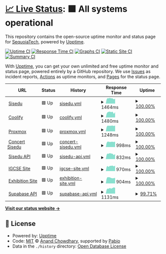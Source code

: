 # [📈 Live Status](https://uptime.sisedu.org): <!--live status--> **🟩 All systems operational**

This repository contains the open-source uptime monitor and status page for [SequoiaTech](https://uptime.sisedu.org), powered by [Upptime](https://github.com/upptime/upptime).

[![Uptime CI](https://github.com/SequoiaTech/uptime/workflows/Uptime%20CI/badge.svg)](https://github.com/SequoiaTech/uptime/actions?query=workflow%3A%22Uptime+CI%22)
[![Response Time CI](https://github.com/SequoiaTech/uptime/workflows/Response%20Time%20CI/badge.svg)](https://github.com/SequoiaTech/uptime/actions?query=workflow%3A%22Response+Time+CI%22)
[![Graphs CI](https://github.com/SequoiaTech/uptime/workflows/Graphs%20CI/badge.svg)](https://github.com/SequoiaTech/uptime/actions?query=workflow%3A%22Graphs+CI%22)
[![Static Site CI](https://github.com/SequoiaTech/uptime/workflows/Static%20Site%20CI/badge.svg)](https://github.com/SequoiaTech/uptime/actions?query=workflow%3A%22Static+Site+CI%22)
[![Summary CI](https://github.com/SequoiaTech/uptime/workflows/Summary%20CI/badge.svg)](https://github.com/SequoiaTech/uptime/actions?query=workflow%3A%22Summary+CI%22)

With [Upptime](https://upptime.js.org), you can get your own unlimited and free uptime monitor and status page, powered entirely by a GitHub repository. We use [Issues](https://github.com/SequoiaTech/uptime/issues) as incident reports, [Actions](https://github.com/SequoiaTech/uptime/actions) as uptime monitors, and [Pages](https://uptime.sisedu.org) for the status page.

<!--start: status pages-->
<!-- This summary is generated by Upptime (https://github.com/upptime/upptime) -->
<!-- Do not edit this manually, your changes will be overwritten -->
<!-- prettier-ignore -->
| URL | Status | History | Response Time | Uptime |
| --- | ------ | ------- | ------------- | ------ |
| <img alt="" src="https://icons.duckduckgo.com/ip3/www.sisedu.org.ico" height="13"> [Sisedu](https://www.sisedu.org) | 🟩 Up | [sisedu.yml](https://github.com/SequoiaTech/uptime/commits/HEAD/history/sisedu.yml) | <details><summary><img alt="Response time graph" src="./graphs/sisedu/response-time-week.png" height="20"> 1464ms</summary><br><a href="https://uptime.sisedu.org/history/sisedu"><img alt="Response time 1725" src="https://img.shields.io/endpoint?url=https%3A%2F%2Fraw.githubusercontent.com%2FSequoiaTech%2Fuptime%2FHEAD%2Fapi%2Fsisedu%2Fresponse-time.json"></a><br><a href="https://uptime.sisedu.org/history/sisedu"><img alt="24-hour response time 1429" src="https://img.shields.io/endpoint?url=https%3A%2F%2Fraw.githubusercontent.com%2FSequoiaTech%2Fuptime%2FHEAD%2Fapi%2Fsisedu%2Fresponse-time-day.json"></a><br><a href="https://uptime.sisedu.org/history/sisedu"><img alt="7-day response time 1464" src="https://img.shields.io/endpoint?url=https%3A%2F%2Fraw.githubusercontent.com%2FSequoiaTech%2Fuptime%2FHEAD%2Fapi%2Fsisedu%2Fresponse-time-week.json"></a><br><a href="https://uptime.sisedu.org/history/sisedu"><img alt="30-day response time 1135" src="https://img.shields.io/endpoint?url=https%3A%2F%2Fraw.githubusercontent.com%2FSequoiaTech%2Fuptime%2FHEAD%2Fapi%2Fsisedu%2Fresponse-time-month.json"></a><br><a href="https://uptime.sisedu.org/history/sisedu"><img alt="1-year response time 1725" src="https://img.shields.io/endpoint?url=https%3A%2F%2Fraw.githubusercontent.com%2FSequoiaTech%2Fuptime%2FHEAD%2Fapi%2Fsisedu%2Fresponse-time-year.json"></a></details> | <details><summary><a href="https://uptime.sisedu.org/history/sisedu">100.00%</a></summary><a href="https://uptime.sisedu.org/history/sisedu"><img alt="All-time uptime 99.46%" src="https://img.shields.io/endpoint?url=https%3A%2F%2Fraw.githubusercontent.com%2FSequoiaTech%2Fuptime%2FHEAD%2Fapi%2Fsisedu%2Fuptime.json"></a><br><a href="https://uptime.sisedu.org/history/sisedu"><img alt="24-hour uptime 100.00%" src="https://img.shields.io/endpoint?url=https%3A%2F%2Fraw.githubusercontent.com%2FSequoiaTech%2Fuptime%2FHEAD%2Fapi%2Fsisedu%2Fuptime-day.json"></a><br><a href="https://uptime.sisedu.org/history/sisedu"><img alt="7-day uptime 100.00%" src="https://img.shields.io/endpoint?url=https%3A%2F%2Fraw.githubusercontent.com%2FSequoiaTech%2Fuptime%2FHEAD%2Fapi%2Fsisedu%2Fuptime-week.json"></a><br><a href="https://uptime.sisedu.org/history/sisedu"><img alt="30-day uptime 99.93%" src="https://img.shields.io/endpoint?url=https%3A%2F%2Fraw.githubusercontent.com%2FSequoiaTech%2Fuptime%2FHEAD%2Fapi%2Fsisedu%2Fuptime-month.json"></a><br><a href="https://uptime.sisedu.org/history/sisedu"><img alt="1-year uptime 99.62%" src="https://img.shields.io/endpoint?url=https%3A%2F%2Fraw.githubusercontent.com%2FSequoiaTech%2Fuptime%2FHEAD%2Fapi%2Fsisedu%2Fuptime-year.json"></a></details>
| <img alt="" src="https://icons.duckduckgo.com/ip3/coolify.sisedu.org.ico" height="13"> [Coolify](https://coolify.sisedu.org) | 🟩 Up | [coolify.yml](https://github.com/SequoiaTech/uptime/commits/HEAD/history/coolify.yml) | <details><summary><img alt="Response time graph" src="./graphs/coolify/response-time-week.png" height="20"> 1480ms</summary><br><a href="https://uptime.sisedu.org/history/coolify"><img alt="Response time 7004" src="https://img.shields.io/endpoint?url=https%3A%2F%2Fraw.githubusercontent.com%2FSequoiaTech%2Fuptime%2FHEAD%2Fapi%2Fcoolify%2Fresponse-time.json"></a><br><a href="https://uptime.sisedu.org/history/coolify"><img alt="24-hour response time 1511" src="https://img.shields.io/endpoint?url=https%3A%2F%2Fraw.githubusercontent.com%2FSequoiaTech%2Fuptime%2FHEAD%2Fapi%2Fcoolify%2Fresponse-time-day.json"></a><br><a href="https://uptime.sisedu.org/history/coolify"><img alt="7-day response time 1480" src="https://img.shields.io/endpoint?url=https%3A%2F%2Fraw.githubusercontent.com%2FSequoiaTech%2Fuptime%2FHEAD%2Fapi%2Fcoolify%2Fresponse-time-week.json"></a><br><a href="https://uptime.sisedu.org/history/coolify"><img alt="30-day response time 9149" src="https://img.shields.io/endpoint?url=https%3A%2F%2Fraw.githubusercontent.com%2FSequoiaTech%2Fuptime%2FHEAD%2Fapi%2Fcoolify%2Fresponse-time-month.json"></a><br><a href="https://uptime.sisedu.org/history/coolify"><img alt="1-year response time 7004" src="https://img.shields.io/endpoint?url=https%3A%2F%2Fraw.githubusercontent.com%2FSequoiaTech%2Fuptime%2FHEAD%2Fapi%2Fcoolify%2Fresponse-time-year.json"></a></details> | <details><summary><a href="https://uptime.sisedu.org/history/coolify">100.00%</a></summary><a href="https://uptime.sisedu.org/history/coolify"><img alt="All-time uptime 92.28%" src="https://img.shields.io/endpoint?url=https%3A%2F%2Fraw.githubusercontent.com%2FSequoiaTech%2Fuptime%2FHEAD%2Fapi%2Fcoolify%2Fuptime.json"></a><br><a href="https://uptime.sisedu.org/history/coolify"><img alt="24-hour uptime 100.00%" src="https://img.shields.io/endpoint?url=https%3A%2F%2Fraw.githubusercontent.com%2FSequoiaTech%2Fuptime%2FHEAD%2Fapi%2Fcoolify%2Fuptime-day.json"></a><br><a href="https://uptime.sisedu.org/history/coolify"><img alt="7-day uptime 100.00%" src="https://img.shields.io/endpoint?url=https%3A%2F%2Fraw.githubusercontent.com%2FSequoiaTech%2Fuptime%2FHEAD%2Fapi%2Fcoolify%2Fuptime-week.json"></a><br><a href="https://uptime.sisedu.org/history/coolify"><img alt="30-day uptime 93.78%" src="https://img.shields.io/endpoint?url=https%3A%2F%2Fraw.githubusercontent.com%2FSequoiaTech%2Fuptime%2FHEAD%2Fapi%2Fcoolify%2Fuptime-month.json"></a><br><a href="https://uptime.sisedu.org/history/coolify"><img alt="1-year uptime 92.28%" src="https://img.shields.io/endpoint?url=https%3A%2F%2Fraw.githubusercontent.com%2FSequoiaTech%2Fuptime%2FHEAD%2Fapi%2Fcoolify%2Fuptime-year.json"></a></details>
| <img alt="" src="https://icons.duckduckgo.com/ip3/proxmox.sisedu.org.ico" height="13"> [Proxmox](https://proxmox.sisedu.org) | 🟩 Up | [proxmox.yml](https://github.com/SequoiaTech/uptime/commits/HEAD/history/proxmox.yml) | <details><summary><img alt="Response time graph" src="./graphs/proxmox/response-time-week.png" height="20"> 1248ms</summary><br><a href="https://uptime.sisedu.org/history/proxmox"><img alt="Response time 2767" src="https://img.shields.io/endpoint?url=https%3A%2F%2Fraw.githubusercontent.com%2FSequoiaTech%2Fuptime%2FHEAD%2Fapi%2Fproxmox%2Fresponse-time.json"></a><br><a href="https://uptime.sisedu.org/history/proxmox"><img alt="24-hour response time 1305" src="https://img.shields.io/endpoint?url=https%3A%2F%2Fraw.githubusercontent.com%2FSequoiaTech%2Fuptime%2FHEAD%2Fapi%2Fproxmox%2Fresponse-time-day.json"></a><br><a href="https://uptime.sisedu.org/history/proxmox"><img alt="7-day response time 1248" src="https://img.shields.io/endpoint?url=https%3A%2F%2Fraw.githubusercontent.com%2FSequoiaTech%2Fuptime%2FHEAD%2Fapi%2Fproxmox%2Fresponse-time-week.json"></a><br><a href="https://uptime.sisedu.org/history/proxmox"><img alt="30-day response time 2024" src="https://img.shields.io/endpoint?url=https%3A%2F%2Fraw.githubusercontent.com%2FSequoiaTech%2Fuptime%2FHEAD%2Fapi%2Fproxmox%2Fresponse-time-month.json"></a><br><a href="https://uptime.sisedu.org/history/proxmox"><img alt="1-year response time 2767" src="https://img.shields.io/endpoint?url=https%3A%2F%2Fraw.githubusercontent.com%2FSequoiaTech%2Fuptime%2FHEAD%2Fapi%2Fproxmox%2Fresponse-time-year.json"></a></details> | <details><summary><a href="https://uptime.sisedu.org/history/proxmox">100.00%</a></summary><a href="https://uptime.sisedu.org/history/proxmox"><img alt="All-time uptime 92.57%" src="https://img.shields.io/endpoint?url=https%3A%2F%2Fraw.githubusercontent.com%2FSequoiaTech%2Fuptime%2FHEAD%2Fapi%2Fproxmox%2Fuptime.json"></a><br><a href="https://uptime.sisedu.org/history/proxmox"><img alt="24-hour uptime 100.00%" src="https://img.shields.io/endpoint?url=https%3A%2F%2Fraw.githubusercontent.com%2FSequoiaTech%2Fuptime%2FHEAD%2Fapi%2Fproxmox%2Fuptime-day.json"></a><br><a href="https://uptime.sisedu.org/history/proxmox"><img alt="7-day uptime 100.00%" src="https://img.shields.io/endpoint?url=https%3A%2F%2Fraw.githubusercontent.com%2FSequoiaTech%2Fuptime%2FHEAD%2Fapi%2Fproxmox%2Fuptime-week.json"></a><br><a href="https://uptime.sisedu.org/history/proxmox"><img alt="30-day uptime 92.69%" src="https://img.shields.io/endpoint?url=https%3A%2F%2Fraw.githubusercontent.com%2FSequoiaTech%2Fuptime%2FHEAD%2Fapi%2Fproxmox%2Fuptime-month.json"></a><br><a href="https://uptime.sisedu.org/history/proxmox"><img alt="1-year uptime 92.57%" src="https://img.shields.io/endpoint?url=https%3A%2F%2Fraw.githubusercontent.com%2FSequoiaTech%2Fuptime%2FHEAD%2Fapi%2Fproxmox%2Fuptime-year.json"></a></details>
| <img alt="" src="https://icons.duckduckgo.com/ip3/concert.sisedu.org.ico" height="13"> [Concert Sisedu](https://concert.sisedu.org) | 🟩 Up | [concert-sisedu.yml](https://github.com/SequoiaTech/uptime/commits/HEAD/history/concert-sisedu.yml) | <details><summary><img alt="Response time graph" src="./graphs/concert-sisedu/response-time-week.png" height="20"> 998ms</summary><br><a href="https://uptime.sisedu.org/history/concert-sisedu"><img alt="Response time 9416" src="https://img.shields.io/endpoint?url=https%3A%2F%2Fraw.githubusercontent.com%2FSequoiaTech%2Fuptime%2FHEAD%2Fapi%2Fconcert-sisedu%2Fresponse-time.json"></a><br><a href="https://uptime.sisedu.org/history/concert-sisedu"><img alt="24-hour response time 1048" src="https://img.shields.io/endpoint?url=https%3A%2F%2Fraw.githubusercontent.com%2FSequoiaTech%2Fuptime%2FHEAD%2Fapi%2Fconcert-sisedu%2Fresponse-time-day.json"></a><br><a href="https://uptime.sisedu.org/history/concert-sisedu"><img alt="7-day response time 998" src="https://img.shields.io/endpoint?url=https%3A%2F%2Fraw.githubusercontent.com%2FSequoiaTech%2Fuptime%2FHEAD%2Fapi%2Fconcert-sisedu%2Fresponse-time-week.json"></a><br><a href="https://uptime.sisedu.org/history/concert-sisedu"><img alt="30-day response time 8990" src="https://img.shields.io/endpoint?url=https%3A%2F%2Fraw.githubusercontent.com%2FSequoiaTech%2Fuptime%2FHEAD%2Fapi%2Fconcert-sisedu%2Fresponse-time-month.json"></a><br><a href="https://uptime.sisedu.org/history/concert-sisedu"><img alt="1-year response time 9416" src="https://img.shields.io/endpoint?url=https%3A%2F%2Fraw.githubusercontent.com%2FSequoiaTech%2Fuptime%2FHEAD%2Fapi%2Fconcert-sisedu%2Fresponse-time-year.json"></a></details> | <details><summary><a href="https://uptime.sisedu.org/history/concert-sisedu">100.00%</a></summary><a href="https://uptime.sisedu.org/history/concert-sisedu"><img alt="All-time uptime 94.39%" src="https://img.shields.io/endpoint?url=https%3A%2F%2Fraw.githubusercontent.com%2FSequoiaTech%2Fuptime%2FHEAD%2Fapi%2Fconcert-sisedu%2Fuptime.json"></a><br><a href="https://uptime.sisedu.org/history/concert-sisedu"><img alt="24-hour uptime 100.00%" src="https://img.shields.io/endpoint?url=https%3A%2F%2Fraw.githubusercontent.com%2FSequoiaTech%2Fuptime%2FHEAD%2Fapi%2Fconcert-sisedu%2Fuptime-day.json"></a><br><a href="https://uptime.sisedu.org/history/concert-sisedu"><img alt="7-day uptime 100.00%" src="https://img.shields.io/endpoint?url=https%3A%2F%2Fraw.githubusercontent.com%2FSequoiaTech%2Fuptime%2FHEAD%2Fapi%2Fconcert-sisedu%2Fuptime-week.json"></a><br><a href="https://uptime.sisedu.org/history/concert-sisedu"><img alt="30-day uptime 79.49%" src="https://img.shields.io/endpoint?url=https%3A%2F%2Fraw.githubusercontent.com%2FSequoiaTech%2Fuptime%2FHEAD%2Fapi%2Fconcert-sisedu%2Fuptime-month.json"></a><br><a href="https://uptime.sisedu.org/history/concert-sisedu"><img alt="1-year uptime 94.39%" src="https://img.shields.io/endpoint?url=https%3A%2F%2Fraw.githubusercontent.com%2FSequoiaTech%2Fuptime%2FHEAD%2Fapi%2Fconcert-sisedu%2Fuptime-year.json"></a></details>
| <img alt="" src="https://concert.sisedu.org/api.png" height="13"> [Sisedu API](https://api.sisedu.org) | 🟩 Up | [sisedu-api.yml](https://github.com/SequoiaTech/uptime/commits/HEAD/history/sisedu-api.yml) | <details><summary><img alt="Response time graph" src="./graphs/sisedu-api/response-time-week.png" height="20"> 832ms</summary><br><a href="https://uptime.sisedu.org/history/sisedu-api"><img alt="Response time 4957" src="https://img.shields.io/endpoint?url=https%3A%2F%2Fraw.githubusercontent.com%2FSequoiaTech%2Fuptime%2FHEAD%2Fapi%2Fsisedu-api%2Fresponse-time.json"></a><br><a href="https://uptime.sisedu.org/history/sisedu-api"><img alt="24-hour response time 820" src="https://img.shields.io/endpoint?url=https%3A%2F%2Fraw.githubusercontent.com%2FSequoiaTech%2Fuptime%2FHEAD%2Fapi%2Fsisedu-api%2Fresponse-time-day.json"></a><br><a href="https://uptime.sisedu.org/history/sisedu-api"><img alt="7-day response time 832" src="https://img.shields.io/endpoint?url=https%3A%2F%2Fraw.githubusercontent.com%2FSequoiaTech%2Fuptime%2FHEAD%2Fapi%2Fsisedu-api%2Fresponse-time-week.json"></a><br><a href="https://uptime.sisedu.org/history/sisedu-api"><img alt="30-day response time 9357" src="https://img.shields.io/endpoint?url=https%3A%2F%2Fraw.githubusercontent.com%2FSequoiaTech%2Fuptime%2FHEAD%2Fapi%2Fsisedu-api%2Fresponse-time-month.json"></a><br><a href="https://uptime.sisedu.org/history/sisedu-api"><img alt="1-year response time 4957" src="https://img.shields.io/endpoint?url=https%3A%2F%2Fraw.githubusercontent.com%2FSequoiaTech%2Fuptime%2FHEAD%2Fapi%2Fsisedu-api%2Fresponse-time-year.json"></a></details> | <details><summary><a href="https://uptime.sisedu.org/history/sisedu-api">100.00%</a></summary><a href="https://uptime.sisedu.org/history/sisedu-api"><img alt="All-time uptime 90.78%" src="https://img.shields.io/endpoint?url=https%3A%2F%2Fraw.githubusercontent.com%2FSequoiaTech%2Fuptime%2FHEAD%2Fapi%2Fsisedu-api%2Fuptime.json"></a><br><a href="https://uptime.sisedu.org/history/sisedu-api"><img alt="24-hour uptime 100.00%" src="https://img.shields.io/endpoint?url=https%3A%2F%2Fraw.githubusercontent.com%2FSequoiaTech%2Fuptime%2FHEAD%2Fapi%2Fsisedu-api%2Fuptime-day.json"></a><br><a href="https://uptime.sisedu.org/history/sisedu-api"><img alt="7-day uptime 100.00%" src="https://img.shields.io/endpoint?url=https%3A%2F%2Fraw.githubusercontent.com%2FSequoiaTech%2Fuptime%2FHEAD%2Fapi%2Fsisedu-api%2Fuptime-week.json"></a><br><a href="https://uptime.sisedu.org/history/sisedu-api"><img alt="30-day uptime 69.15%" src="https://img.shields.io/endpoint?url=https%3A%2F%2Fraw.githubusercontent.com%2FSequoiaTech%2Fuptime%2FHEAD%2Fapi%2Fsisedu-api%2Fuptime-month.json"></a><br><a href="https://uptime.sisedu.org/history/sisedu-api"><img alt="1-year uptime 91.85%" src="https://img.shields.io/endpoint?url=https%3A%2F%2Fraw.githubusercontent.com%2FSequoiaTech%2Fuptime%2FHEAD%2Fapi%2Fsisedu-api%2Fuptime-year.json"></a></details>
| <img alt="" src="https://icons.duckduckgo.com/ip3/igcse.sisedu.org.ico" height="13"> [IGCSE Site](https://igcse.sisedu.org) | 🟩 Up | [igcse-site.yml](https://github.com/SequoiaTech/uptime/commits/HEAD/history/igcse-site.yml) | <details><summary><img alt="Response time graph" src="./graphs/igcse-site/response-time-week.png" height="20"> 970ms</summary><br><a href="https://uptime.sisedu.org/history/igcse-site"><img alt="Response time 4782" src="https://img.shields.io/endpoint?url=https%3A%2F%2Fraw.githubusercontent.com%2FSequoiaTech%2Fuptime%2FHEAD%2Fapi%2Figcse-site%2Fresponse-time.json"></a><br><a href="https://uptime.sisedu.org/history/igcse-site"><img alt="24-hour response time 1042" src="https://img.shields.io/endpoint?url=https%3A%2F%2Fraw.githubusercontent.com%2FSequoiaTech%2Fuptime%2FHEAD%2Fapi%2Figcse-site%2Fresponse-time-day.json"></a><br><a href="https://uptime.sisedu.org/history/igcse-site"><img alt="7-day response time 970" src="https://img.shields.io/endpoint?url=https%3A%2F%2Fraw.githubusercontent.com%2FSequoiaTech%2Fuptime%2FHEAD%2Fapi%2Figcse-site%2Fresponse-time-week.json"></a><br><a href="https://uptime.sisedu.org/history/igcse-site"><img alt="30-day response time 9016" src="https://img.shields.io/endpoint?url=https%3A%2F%2Fraw.githubusercontent.com%2FSequoiaTech%2Fuptime%2FHEAD%2Fapi%2Figcse-site%2Fresponse-time-month.json"></a><br><a href="https://uptime.sisedu.org/history/igcse-site"><img alt="1-year response time 4782" src="https://img.shields.io/endpoint?url=https%3A%2F%2Fraw.githubusercontent.com%2FSequoiaTech%2Fuptime%2FHEAD%2Fapi%2Figcse-site%2Fresponse-time-year.json"></a></details> | <details><summary><a href="https://uptime.sisedu.org/history/igcse-site">100.00%</a></summary><a href="https://uptime.sisedu.org/history/igcse-site"><img alt="All-time uptime 94.41%" src="https://img.shields.io/endpoint?url=https%3A%2F%2Fraw.githubusercontent.com%2FSequoiaTech%2Fuptime%2FHEAD%2Fapi%2Figcse-site%2Fuptime.json"></a><br><a href="https://uptime.sisedu.org/history/igcse-site"><img alt="24-hour uptime 100.00%" src="https://img.shields.io/endpoint?url=https%3A%2F%2Fraw.githubusercontent.com%2FSequoiaTech%2Fuptime%2FHEAD%2Fapi%2Figcse-site%2Fuptime-day.json"></a><br><a href="https://uptime.sisedu.org/history/igcse-site"><img alt="7-day uptime 100.00%" src="https://img.shields.io/endpoint?url=https%3A%2F%2Fraw.githubusercontent.com%2FSequoiaTech%2Fuptime%2FHEAD%2Fapi%2Figcse-site%2Fuptime-week.json"></a><br><a href="https://uptime.sisedu.org/history/igcse-site"><img alt="30-day uptime 79.14%" src="https://img.shields.io/endpoint?url=https%3A%2F%2Fraw.githubusercontent.com%2FSequoiaTech%2Fuptime%2FHEAD%2Fapi%2Figcse-site%2Fuptime-month.json"></a><br><a href="https://uptime.sisedu.org/history/igcse-site"><img alt="1-year uptime 94.41%" src="https://img.shields.io/endpoint?url=https%3A%2F%2Fraw.githubusercontent.com%2FSequoiaTech%2Fuptime%2FHEAD%2Fapi%2Figcse-site%2Fuptime-year.json"></a></details>
| <img alt="" src="https://icons.duckduckgo.com/ip3/exhibition.sisedu.org.ico" height="13"> [Exhibition Site](https://exhibition.sisedu.org) | 🟩 Up | [exhibition-site.yml](https://github.com/SequoiaTech/uptime/commits/HEAD/history/exhibition-site.yml) | <details><summary><img alt="Response time graph" src="./graphs/exhibition-site/response-time-week.png" height="20"> 904ms</summary><br><a href="https://uptime.sisedu.org/history/exhibition-site"><img alt="Response time 4923" src="https://img.shields.io/endpoint?url=https%3A%2F%2Fraw.githubusercontent.com%2FSequoiaTech%2Fuptime%2FHEAD%2Fapi%2Fexhibition-site%2Fresponse-time.json"></a><br><a href="https://uptime.sisedu.org/history/exhibition-site"><img alt="24-hour response time 892" src="https://img.shields.io/endpoint?url=https%3A%2F%2Fraw.githubusercontent.com%2FSequoiaTech%2Fuptime%2FHEAD%2Fapi%2Fexhibition-site%2Fresponse-time-day.json"></a><br><a href="https://uptime.sisedu.org/history/exhibition-site"><img alt="7-day response time 904" src="https://img.shields.io/endpoint?url=https%3A%2F%2Fraw.githubusercontent.com%2FSequoiaTech%2Fuptime%2FHEAD%2Fapi%2Fexhibition-site%2Fresponse-time-week.json"></a><br><a href="https://uptime.sisedu.org/history/exhibition-site"><img alt="30-day response time 9161" src="https://img.shields.io/endpoint?url=https%3A%2F%2Fraw.githubusercontent.com%2FSequoiaTech%2Fuptime%2FHEAD%2Fapi%2Fexhibition-site%2Fresponse-time-month.json"></a><br><a href="https://uptime.sisedu.org/history/exhibition-site"><img alt="1-year response time 4923" src="https://img.shields.io/endpoint?url=https%3A%2F%2Fraw.githubusercontent.com%2FSequoiaTech%2Fuptime%2FHEAD%2Fapi%2Fexhibition-site%2Fresponse-time-year.json"></a></details> | <details><summary><a href="https://uptime.sisedu.org/history/exhibition-site">100.00%</a></summary><a href="https://uptime.sisedu.org/history/exhibition-site"><img alt="All-time uptime 94.47%" src="https://img.shields.io/endpoint?url=https%3A%2F%2Fraw.githubusercontent.com%2FSequoiaTech%2Fuptime%2FHEAD%2Fapi%2Fexhibition-site%2Fuptime.json"></a><br><a href="https://uptime.sisedu.org/history/exhibition-site"><img alt="24-hour uptime 100.00%" src="https://img.shields.io/endpoint?url=https%3A%2F%2Fraw.githubusercontent.com%2FSequoiaTech%2Fuptime%2FHEAD%2Fapi%2Fexhibition-site%2Fuptime-day.json"></a><br><a href="https://uptime.sisedu.org/history/exhibition-site"><img alt="7-day uptime 100.00%" src="https://img.shields.io/endpoint?url=https%3A%2F%2Fraw.githubusercontent.com%2FSequoiaTech%2Fuptime%2FHEAD%2Fapi%2Fexhibition-site%2Fuptime-week.json"></a><br><a href="https://uptime.sisedu.org/history/exhibition-site"><img alt="30-day uptime 79.57%" src="https://img.shields.io/endpoint?url=https%3A%2F%2Fraw.githubusercontent.com%2FSequoiaTech%2Fuptime%2FHEAD%2Fapi%2Fexhibition-site%2Fuptime-month.json"></a><br><a href="https://uptime.sisedu.org/history/exhibition-site"><img alt="1-year uptime 94.47%" src="https://img.shields.io/endpoint?url=https%3A%2F%2Fraw.githubusercontent.com%2FSequoiaTech%2Fuptime%2FHEAD%2Fapi%2Fexhibition-site%2Fuptime-year.json"></a></details>
| <img alt="" src="https://concert.sisedu.org/super.png" height="13"> [Supabase API](https://supabase.sisedu.org/api/pg-meta/default/query?key=table-rows-301276) | 🟩 Up | [supabase-api.yml](https://github.com/SequoiaTech/uptime/commits/HEAD/history/supabase-api.yml) | <details><summary><img alt="Response time graph" src="./graphs/supabase-api/response-time-week.png" height="20"> 1131ms</summary><br><a href="https://uptime.sisedu.org/history/supabase-api"><img alt="Response time 1429" src="https://img.shields.io/endpoint?url=https%3A%2F%2Fraw.githubusercontent.com%2FSequoiaTech%2Fuptime%2FHEAD%2Fapi%2Fsupabase-api%2Fresponse-time.json"></a><br><a href="https://uptime.sisedu.org/history/supabase-api"><img alt="24-hour response time 1020" src="https://img.shields.io/endpoint?url=https%3A%2F%2Fraw.githubusercontent.com%2FSequoiaTech%2Fuptime%2FHEAD%2Fapi%2Fsupabase-api%2Fresponse-time-day.json"></a><br><a href="https://uptime.sisedu.org/history/supabase-api"><img alt="7-day response time 1131" src="https://img.shields.io/endpoint?url=https%3A%2F%2Fraw.githubusercontent.com%2FSequoiaTech%2Fuptime%2FHEAD%2Fapi%2Fsupabase-api%2Fresponse-time-week.json"></a><br><a href="https://uptime.sisedu.org/history/supabase-api"><img alt="30-day response time 2856" src="https://img.shields.io/endpoint?url=https%3A%2F%2Fraw.githubusercontent.com%2FSequoiaTech%2Fuptime%2FHEAD%2Fapi%2Fsupabase-api%2Fresponse-time-month.json"></a><br><a href="https://uptime.sisedu.org/history/supabase-api"><img alt="1-year response time 1429" src="https://img.shields.io/endpoint?url=https%3A%2F%2Fraw.githubusercontent.com%2FSequoiaTech%2Fuptime%2FHEAD%2Fapi%2Fsupabase-api%2Fresponse-time-year.json"></a></details> | <details><summary><a href="https://uptime.sisedu.org/history/supabase-api">99.71%</a></summary><a href="https://uptime.sisedu.org/history/supabase-api"><img alt="All-time uptime 99.73%" src="https://img.shields.io/endpoint?url=https%3A%2F%2Fraw.githubusercontent.com%2FSequoiaTech%2Fuptime%2FHEAD%2Fapi%2Fsupabase-api%2Fuptime.json"></a><br><a href="https://uptime.sisedu.org/history/supabase-api"><img alt="24-hour uptime 97.99%" src="https://img.shields.io/endpoint?url=https%3A%2F%2Fraw.githubusercontent.com%2FSequoiaTech%2Fuptime%2FHEAD%2Fapi%2Fsupabase-api%2Fuptime-day.json"></a><br><a href="https://uptime.sisedu.org/history/supabase-api"><img alt="7-day uptime 99.71%" src="https://img.shields.io/endpoint?url=https%3A%2F%2Fraw.githubusercontent.com%2FSequoiaTech%2Fuptime%2FHEAD%2Fapi%2Fsupabase-api%2Fuptime-week.json"></a><br><a href="https://uptime.sisedu.org/history/supabase-api"><img alt="30-day uptime 99.52%" src="https://img.shields.io/endpoint?url=https%3A%2F%2Fraw.githubusercontent.com%2FSequoiaTech%2Fuptime%2FHEAD%2Fapi%2Fsupabase-api%2Fuptime-month.json"></a><br><a href="https://uptime.sisedu.org/history/supabase-api"><img alt="1-year uptime 99.73%" src="https://img.shields.io/endpoint?url=https%3A%2F%2Fraw.githubusercontent.com%2FSequoiaTech%2Fuptime%2FHEAD%2Fapi%2Fsupabase-api%2Fuptime-year.json"></a></details>

<!--end: status pages-->

[**Visit our status website →**](https://uptime.sisedu.org)

## 📄 License

- Powered by: [Upptime](https://github.com/upptime/upptime)
- Code: [MIT](./LICENSE) © [Anand Chowdhary](https://anandchowdhary.com), supported by [Pabio](https://pabio.com)
- Data in the `./history` directory: [Open Database License](https://opendatacommons.org/licenses/odbl/1-0/)
